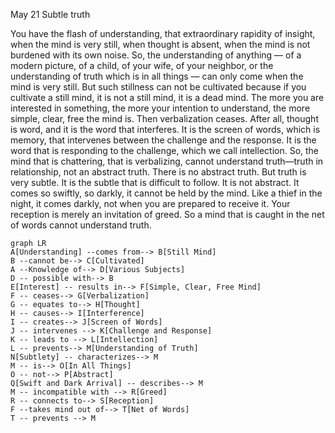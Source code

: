 May 21
Subtle truth

You have the flash of understanding, that extraordinary rapidity of insight, when the mind is very still, when thought is absent, when the mind is not burdened with its own noise. So, the understanding of anything — of a modern picture, of a child, of your wife, of your neighbor, or the understanding of truth which is in all things — can only come when the mind is very still. But such stillness can not be cultivated because if you cultivate a still mind, it is not a still mind, it is a dead mind.
The more you are interested in something, the more your intention to understand, the more simple, clear, free the mind is. Then verbalization ceases. After all, thought is word, and it is the word that interferes. It is the screen of words, which is memory, that intervenes between the challenge and the response. It is the word that is responding to the challenge, which we call intellection. So, the mind that is chattering, that is verbalizing, cannot understand truth—truth in relationship, not an abstract truth. There is no abstract truth. But truth is very subtle. It is the subtle that is difficult to follow. It is not abstract. It comes so swiftly, so darkly, it cannot be held by the mind. Like a thief in the night, it comes darkly, not when you are prepared to receive it. Your reception is merely an invitation of greed. So a mind that is caught in the net of words cannot understand truth.

```mermaid
graph LR
A[Understanding] --comes from--> B[Still Mind]
B --cannot be--> C[Cultivated]
A --Knowledge of--> D[Various Subjects]
D -- possible with--> B
E[Interest] -- results in--> F[Simple, Clear, Free Mind]
F -- ceases--> G[Verbalization]
G -- equates to--> H[Thought]
H -- causes--> I[Interference]
I -- creates--> J[Screen of Words]
J -- intervenes --> K[Challenge and Response]
K -- leads to --> L[Intellection]
L -- prevents--> M[Understanding of Truth]
N[Subtlety] -- characterizes--> M
M -- is--> O[In All Things]
O -- not--> P[Abstract]
Q[Swift and Dark Arrival] -- describes--> M
M -- incompatible with --> R[Greed]
R -- connects to--> S[Reception]
F --takes mind out of--> T[Net of Words]
T -- prevents --> M
```